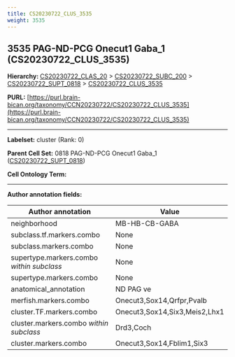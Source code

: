 ```yaml
---
title: CS20230722_CLUS_3535
weight: 3535
---
```

## 3535 PAG-ND-PCG Onecut1 Gaba_1 (CS20230722_CLUS_3535)
<b>Hierarchy: </b>
[CS20230722_CLAS_20](../CS20230722_CLAS_20) >
[CS20230722_SUBC_200](../CS20230722_SUBC_200) >
[CS20230722_SUPT_0818](../CS20230722_SUPT_0818) >
[CS20230722_CLUS_3535](../CS20230722_CLUS_3535)

**PURL:** [https://purl.brain-bican.org/taxonomy/CCN20230722/CS20230722_CLUS_3535](https://purl.brain-bican.org/taxonomy/CCN20230722/CS20230722_CLUS_3535)

---


**Labelset:** cluster (Rank: 0)

**Parent Cell Set:** 0818 PAG-ND-PCG Onecut1 Gaba_1 ([CS20230722_SUPT_0818](../CS20230722_SUPT_0818))



**Cell Ontology Term:** 

[MARKER GENES.]: #


---

[TRANSFERRED ANNOTATIONS.]: #


[AUTHOR ANNOTATION FIELDS.]: #


**Author annotation fields:**

| Author annotation | Value |
|-------------------|-------|
|neighborhood|MB-HB-CB-GABA|
|subclass.tf.markers.combo|None|
|subclass.markers.combo|None|
|supertype.markers.combo _within subclass_|None|
|supertype.markers.combo|None|
|anatomical_annotation|ND PAG ve|
|merfish.markers.combo|Onecut3,Sox14,Qrfpr,Pvalb|
|cluster.TF.markers.combo|Onecut3,Sox14,Six3,Meis2,Lhx1|
|cluster.markers.combo _within subclass_|Drd3,Coch|
|cluster.markers.combo|Onecut3,Sox14,Fblim1,Six3|
